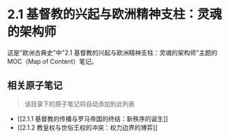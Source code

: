 # 2.1 基督教的兴起与欧洲精神支柱：灵魂的架构师

这是"欧洲古典史"中"2.1 基督教的兴起与欧洲精神支柱：灵魂的架构师"主题的MOC（Map of Content）笔记。

## 相关原子笔记

> 该目录下的原子笔记将自动添加到此列表

- [[2.1.1 基督教的传播与罗马帝国的终结：新秩序的诞生]]
- [[2.1.2 教皇权与世俗王权的冲突：权力边界的博弈]]
